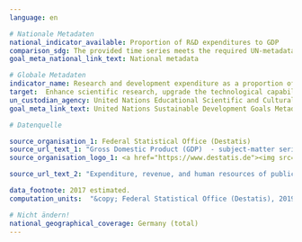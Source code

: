 ```yaml
---
language: en

# Nationale Metadaten
national_indicator_available: Proportion of R&D expenditures to GDP
comparison_sdg: The provided time series meets the required UN-metadata.
goal_meta_national_link_text: National metadata

# Globale Metadaten
indicator_name: Research and development expenditure as a proportion of GDP
target:  Enhance scientific research, upgrade the technological capabilities of industrial sectors in all countries, in particular developing countries, including, by 2030, encouraging innovation and substantially increasing the number of research and development workers per 1 million people and public and private research and development spending
un_custodian_agency: United Nations Educational Scientific and Cultural Organization (UNESCO)
goal_meta_link_text: United Nations Sustainable Development Goals Metadata

# Datenquelle

source_organisation_1: Federal Statistical Office (Destatis)
source_url_text_1: "Gross Domestic Product (GDP)  - subject-matter series 18, series 1.4 - 2017 (Only available in German)"
source_organisation_logo_1: <a href="https://www.destatis.de"><img src="https://g205sdgs.github.io/sdg-indicators/public/LogosEn/destatis.png" alt="Logo Destatis" /></a>

source_url_text_2: "Expenditure, revenue, and human resources of public and publically funded institutions for science, research and development  - subject-matter series 14, series 3.6 - 2016 (Only available in German)"

data_footnote: 2017 estimated.
computation_units:  "&copy; Federal Statistical Office (Destatis), 2019"

# Nicht ändern!
national_geographical_coverage: Germany (total)
---
```

